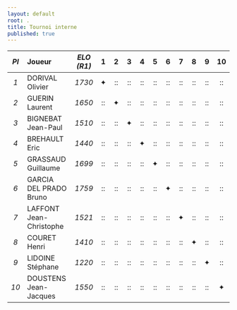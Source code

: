 ```yaml
---
layout: default
root: .
title: Tournoi interne
published: true
---
```



|*Pl*|  **Joueur** |   *ELO (R1)*      |1 |2 |3 |4 |5 |6 |7 |8 |9 |10|
|:-:|:------------ |:----------------: |:-:|:-:|:-:|:-:|:-:|:-:|:-:|:-:|:-:|:-:|
|*1*| DORIVAL Olivier         | *1730* |&#10022;|::|::|::|::|::|::|::|::|::|
|*2*| GUERIN Laurent          | *1650* |::|&#10022;|::|::|::|::|::|::|::|::|
|*3*| BIGNEBAT Jean-Paul      | *1510* |::|::|&#10022;|::|::|::|::|::|::|::|
|*4*| BREHAULT Eric           | *1440* |::|::|::|&#10022;|::|::|::|::|::|::|
|*5*| GRASSAUD Guillaume      | *1699* |::|::|::|::|&#10022;|::|::|::|::|::|
|*6*| GARCIA DEL PRADO Bruno  | *1759* |::|::|::|::|::|&#10022;|::|::|::|::|
|*7*| LAFFONT Jean-Christophe | *1521* |::|::|::|::|::|::|&#10022;|::|::|::|
|*8*| COURET Henri            | *1410* |::|::|::|::|::|::|::|&#10022;|::|::|
|*9*| LIDOINE Stéphane        | *1220* |::|::|::|::|::|::|::|::|&#10022;|::|
|*10*| DOUSTENS Jean-Jacques  | *1550* |::|::|::|::|::|::|::|::|::|&#10022;|

